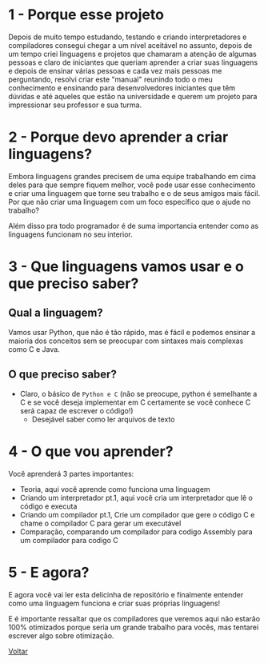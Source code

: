 # 1 - Porque esse projeto
 Depois de muito tempo estudando, testando e criando interpretadores e compiladores consegui chegar a um nível aceitável no assunto, depois de um tempo criei linguagens e projetos que chamaram a atenção de algumas pessoas e claro de iniciantes que queriam aprender a criar suas linguagens e depois de ensinar várias pessoas e cada vez mais pessoas me perguntando, resolvi criar este "manual" reunindo todo o meu conhecimento e ensinando para desenvolvedores iniciantes que têm dúvidas e até aqueles que estão na universidade e querem um projeto para impressionar seu professor e sua turma.
 
# 2 - Porque devo aprender a criar linguagens?
 Embora linguagens grandes precisem de uma equipe trabalhando em cima deles para que sempre fiquem melhor, você pode usar esse conhecimento e criar uma linguagem que torne seu trabalho e o de seus amigos mais fácil. Por que não criar uma linguagem com um foco específico que o ajude no trabalho?

 Além disso pra todo programador é de suma importancia entender como as linguagens funcionam no seu interior.

# 3 - Que linguagens vamos usar e o que preciso saber?
 
 ## Qual a linguagem?
 Vamos usar Python, que não é tão rápido, mas é fácil e podemos ensinar a maioria dos conceitos sem se preocupar com sintaxes mais complexas como C e Java.

 ## O que preciso saber?
 - Claro, o básico de `Python e C` (não se preocupe, python é semelhante a C e se você deseja implementar em C certamente se você conhece C será capaz de escrever o código!)
   - Desejável saber como ler arquivos de texto

# 4 - O que vou aprender?
 Você aprenderá 3 partes importantes:

   - Teoria, aqui você aprende como funciona uma linguagem
   - Criando um interpretador pt.1, aqui você cria um interpretador que lê o código e executa
   - Criando um compilador pt.1, Crie um compilador que gere o código C e chame o compilador C para gerar um executável
   - Comparação, comparando um compilador para codigo Assembly para um compilador para codigo C

# 5 - E agora?
 E agora você vai ler esta delicinha de repositório e finalmente entender como uma linguagem funciona e criar suas próprias linguagens!

 E é importante ressaltar que os compiladores que veremos aqui não estarão 100% otimizados porque seria um grande trabalho para vocês, mas tentarei escrever algo sobre otimização.

[Voltar](../../README.md)
